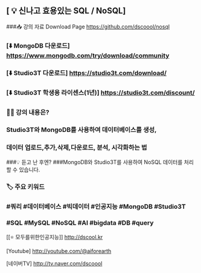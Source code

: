 
## [ ‍💡 신나고 효용있는 SQL / NoSQL]

###📥 강의 자료 Download Page
https://github.com/dscoool/nosql 

### [⬇️ MongoDB 다운로드] https://www.mongodb.com/try/download/community 
### [⬇️ Studio3T 다운로드] https://studio3t.com/download/ 
### [⬇️ Studio3T 학생용 라이센스(1년)] https://studio3t.com/discount/ 

### 👨‍🏫 강의 내용은? 
### Studio3T와 MongoDB를 사용하여 데이터베이스를 생성, 
### 데이터 업로드,추가,삭제,다운로드, 분석, 시각화하는 법 

###💡 듣고 난 후엔? 
###MongoDB와 Studio3T를 사용하여 NoSQL 데이터를 처리할 수 있습니다. 

### 🏷 주요 키워드 
### #쿼리 #데이터베이스 #빅데이터 #인공지능 #MongoDB #Studio3T 
### #SQL #MySQL #NoSQL #AI #bigdata #DB #query 



[[⭐️ 모두를위한인공지능]] http://dscool.kr

[Youtube] http://youtube.com/@aiforearth

[네이버TV] http://tv.naver.com/dscoool
